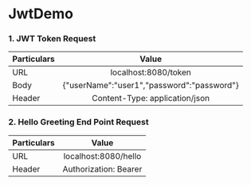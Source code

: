 # JwtDemo


### 1. JWT Token Request 

| Particulars   | Value         |
| ------------- |:-------------:|
| URL           | localhost:8080/token |
| Body          | {"userName":"user1","password":"password"}|
| Header        | Content-Type: application/json|


### 2. Hello Greeting End Point Request

| Particulars   | Value         |
| ------------- |:-------------:|
| URL           | localhost:8080/hello |
| Header        | Authorization: Bearer <token> |
